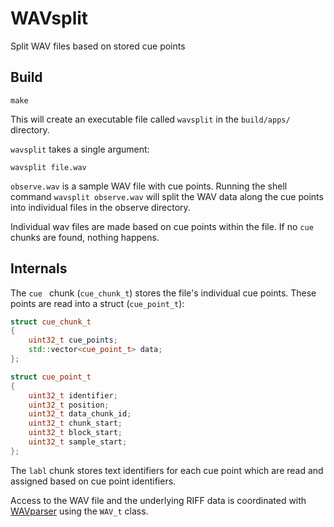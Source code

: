 # WAVsplit
Split WAV files based on stored cue points

## Build

```shell
make
```

This will create an executable file called `wavsplit` in the `build/apps/` directory.

`wavsplit` takes a single argument:

```shell
wavsplit file.wav
```

`observe.wav` is a sample WAV file with cue points. Running the shell command `wavsplit observe.wav` will split the WAV data along the cue points into individual files in the observe directory.

Individual wav files are made based on cue points within the file. If no `cue ` chunks are found, nothing happens.

## Internals

The `cue ` chunk (`cue_chunk_t`) stores the file's individual cue points. These points are read into a struct (`cue_point_t`):

```cpp
struct cue_chunk_t
{
    uint32_t cue_points;
    std::vector<cue_point_t> data;
};

struct cue_point_t
{
    uint32_t identifier;
    uint32_t position;
    uint32_t data_chunk_id;
    uint32_t chunk_start;
    uint32_t block_start;
    uint32_t sample_start;
};
```

The `labl` chunk stores text identifiers for each cue point which are read and assigned based on cue point identifiers.

Access to the WAV file and the underlying RIFF data is coordinated with [WAVparser](https://github.com/rami-hansen/WAVparser) using the `WAV_t` class.